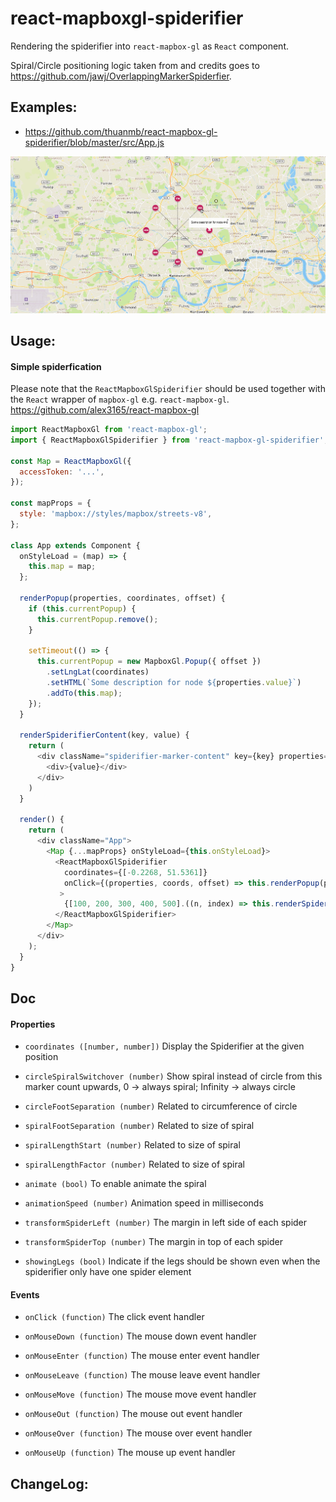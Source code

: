 # react-mapboxgl-spiderifier

Rendering the spiderifier into `react-mapbox-gl` as `React` component.

Spiral/Circle positioning logic taken from and credits goes to https://github.com/jawj/OverlappingMarkerSpiderfier.

## Examples:
 - https://github.com/thuanmb/react-mapbox-gl-spiderifier/blob/master/src/App.js

![Demo Spiderifier.](./demo/demo.gif)

## Usage:

#### Simple spiderfication
Please note that the `ReactMapboxGlSpiderifier` should be used together with the `React` wrapper of `mapbox-gl` e.g. `react-mapbox-gl`.
https://github.com/alex3165/react-mapbox-gl

```js
import ReactMapboxGl from 'react-mapbox-gl';
import { ReactMapboxGlSpiderifier } from 'react-mapbox-gl-spiderifier';

const Map = ReactMapboxGl({
  accessToken: '...',
});

const mapProps = {
  style: 'mapbox://styles/mapbox/streets-v8',
};

class App extends Component {
  onStyleLoad = (map) => {
    this.map = map;
  };

  renderPopup(properties, coordinates, offset) {
    if (this.currentPopup) {
      this.currentPopup.remove();
    }

    setTimeout(() => {
      this.currentPopup = new MapboxGl.Popup({ offset })
        .setLngLat(coordinates)
        .setHTML(`Some description for node ${properties.value}`)
        .addTo(this.map);
    });
  }

  renderSpiderifierContent(key, value) {
    return (
      <div className="spiderifier-marker-content" key={key} properties={{ value }}>
        <div>{value}</div>
      </div>
    )
  }

  render() {
    return (
      <div className="App">
        <Map {...mapProps} onStyleLoad={this.onStyleLoad}>
          <ReactMapboxGlSpiderifier
            coordinates={[-0.2268, 51.5361]}
            onClick={(properties, coords, offset) => this.renderPopup(properties, coords, offset)}
           >
            {[100, 200, 300, 400, 500].((n, index) => this.renderSpiderifierContent(index, n))}
          </ReactMapboxGlSpiderifier>
        </Map>
      </div>
    );
  }
}
```

## Doc

#### Properties

- `coordinates ([number, number])`
Display the Spiderifier at the given position

- `circleSpiralSwitchover (number)`
Show spiral instead of circle from this marker count upwards, 0 -> always spiral; Infinity -> always circle

- `circleFootSeparation (number)`
Related to circumference of circle

- `spiralFootSeparation (number)`
Related to size of spiral

- `spiralLengthStart (number)`
Related to size of spiral

- `spiralLengthFactor (number)`
Related to size of spiral

- `animate (bool)`
To enable animate the spiral

- `animationSpeed (number)`
Animation speed in milliseconds

- `transformSpiderLeft (number)`
The margin in left side of each spider

- `transformSpiderTop (number)`
The margin in top of each spider

- `showingLegs (bool)`
Indicate if the legs should be shown even when the spiderifier only have one spider element

#### Events
- `onClick (function)`
The click event handler

- `onMouseDown (function)`
The mouse down event handler

- `onMouseEnter (function)`
The mouse enter event handler

- `onMouseLeave (function)`
The mouse leave event handler

- `onMouseMove (function)`
The mouse move event handler

- `onMouseOut (function)`
The mouse out event handler

- `onMouseOver (function)`
The mouse over event handler

- `onMouseUp (function)`
The mouse up event handler

## ChangeLog:
